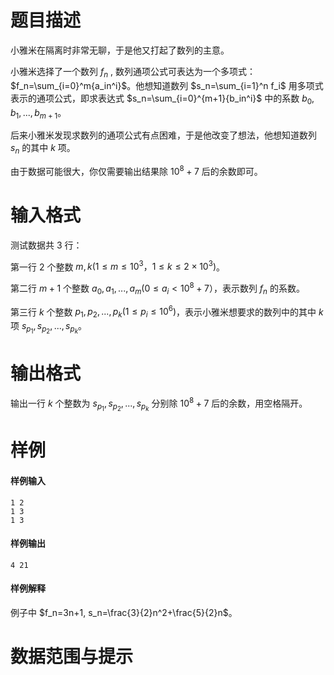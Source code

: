 
# 题目描述

小雅米在隔离时非常无聊，于是他又打起了数列的主意。

小雅米选择了一个数列 ${f_n}$ , 数列通项公式可表达为一个多项式：$f_n=\sum_{i=0}^m{a_in^i}$。他想知道数列 $s_n=\sum_{i=1}^n f_i$ 用多项式表示的通项公式，即求表达式 $s_n=\sum_{i=0}^{m+1}{b_in^i}$ 中的系数 $b_0,b_1,...,b_{m+1}$。

后来小雅米发现求数列的通项公式有点困难，于是他改变了想法，他想知道数列 $s_n$ 的其中 $k$ 项。

由于数据可能很大，你仅需要输出结果除 $10^8+7‬$ 后的余数即可。


# 输入格式

测试数据共 $3$ 行：
  
第一行 $2$ 个整数 $m,k(1 \leq m \leq 10^3，1 \leq k \leq 2\times 10^3)$。
  
第二行 $m+1$ 个整数 $a_0,a_1,...,a_m(0 \leq a_i < 10^8+7）$，表示数列 $f_n$ 的系数。

第三行 $k$ 个整数 $p_1,p_2,...,p_k(1 \leq p_i \leq 10^6‬)$，表示小雅米想要求的数列中的其中 $k$ 项 $s_{p_1},s_{p_2},...,s_{p_k}$。


# 输出格式

输出一行 $k$ 个整数为 $s_{p_1},s_{p_2},...,s_{p_k}$ 分别除 $10^8+7‬$ 后的余数，用空格隔开。

# 样例

#### 样例输入

```plain
1 2
1 3
1 3
```

#### 样例输出

```plain
4 21
```

#### 样例解释

例子中 $f_n=3n+1, s_n=\frac{3}{2}n^2+\frac{5}{2}n$。


# 数据范围与提示



